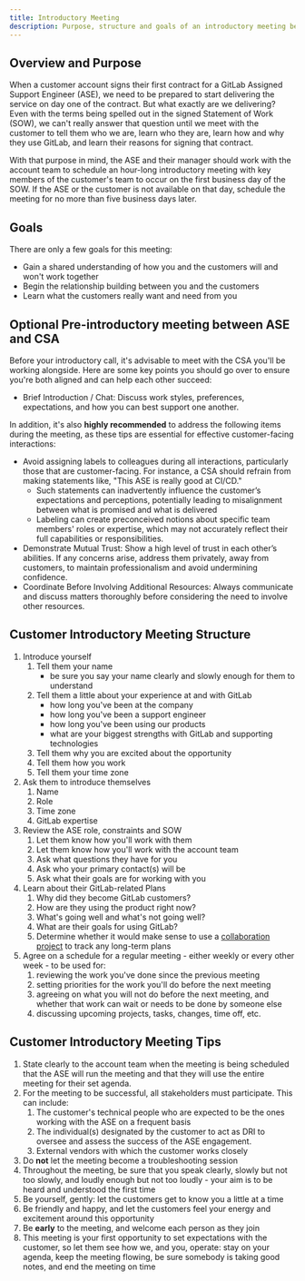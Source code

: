 ```yaml
---
title: Introductory Meeting
description: Purpose, structure and goals of an introductory meeting between an ASE and their new account, and tips for how to make the meeting successful
---
```


## Overview and Purpose

When a customer account signs their first contract for a GitLab Assigned
Support Engineer (ASE), we need to be prepared to start delivering the service
on day one of the contract. But what exactly are we delivering? Even with the
terms being spelled out in the signed Statement of Work (SOW), we can't really
answer that question until we meet with the customer to tell them who we are,
learn who they are, learn how and why they use GitLab, and learn their reasons
for signing that contract.

With that purpose in mind, the ASE and their manager should work with the
account team to schedule an hour-long introductory meeting with key members of
the customer's team to occur on the first business day of the SOW. If the ASE or
the customer is not available on that day, schedule the meeting for no more
than five business days later.

## Goals

There are only a few goals for this meeting:

- Gain a shared understanding of how you and the customers will and won't work
  together
- Begin the relationship building between you and the customers
- Learn what the customers really want and need from you

## **Optional** Pre-introductory meeting between ASE and CSA

Before your introductory call, it's advisable to meet with the CSA you'll
be working alongside. Here are some key points you should go over to ensure
you're both aligned and can help each other succeed:

- Brief Introduction / Chat: Discuss work styles, preferences, expectations,
and how you can best support one another.

In addition, it's also **highly recommended** to address the following items
during the meeting, as these tips are essential for effective customer-facing
interactions:

- Avoid assigning labels to colleagues during all interactions, particularly
those that are customer-facing. For instance, a CSA should refrain from
making statements like, "This ASE is really good at CI/CD."
  - Such statements can inadvertently influence the customer’s expectations
and perceptions, potentially leading to misalignment between what is promised
and what is delivered
  - Labeling can create preconceived notions about specific team members'
roles or expertise, which may not accurately reflect their full
capabilities or responsibilities.
- Demonstrate Mutual Trust: Show a high level of trust in each other’s
abilities. If any concerns arise, address them privately, away from customers,
to maintain professionalism and avoid undermining confidence.
- Coordinate Before Involving Additional Resources: Always communicate and
discuss matters thoroughly before considering the need to involve other
resources.

## Customer Introductory Meeting Structure

1. Introduce yourself
   1. Tell them your name
      - be sure you say your name clearly and slowly enough for them to
        understand
   1. Tell them a little about your experience at and with GitLab
      - how long you've been at the company
      - how long you've been a support engineer
      - how long you've been using our products
      - what are your biggest strengths with GitLab and supporting technologies
   1. Tell them why you are excited about the opportunity
   1. Tell them how you work
   1. Tell them your time zone
1. Ask them to introduce themselves
   1. Name
   1. Role
   1. Time zone
   1. GitLab expertise
1. Review the ASE role, constraints and SOW
   1. Let them know how you'll work with them
   1. Let them know how you'll work with the account team
   1. Ask what questions they have for you
   1. Ask who your primary contact(s) will be
   1. Ask what their goals are for working with you
1. Learn about their GitLab-related Plans
   1. Why did they become GitLab customers?
   1. How are they using the product right now?
   1. What's going well and what's not going well?
   1. What are their goals for using GitLab?
   1. Determine whether it would make sense to use a
     [collaboration project](../../../../customer-success/csm/customer-collaboration-project.html)
     to track any long-term plans
1. Agree on a schedule for a regular meeting - either weekly or every other week -
   to be used for:
   1. reviewing the work you've done since the previous meeting
   1. setting priorities for the work you'll do before the next meeting
   1. agreeing on what you will not do before the next meeting, and whether
      that work can wait or needs to be done by someone else
   1. discussing upcoming projects, tasks, changes, time off, etc.

## Customer Introductory Meeting Tips

1. State clearly to the account team when the meeting is being scheduled that
   the ASE will run the meeting and that they will use the entire meeting for
   their set agenda.
1. For the meeting to be successful, all stakeholders must participate. This
   can include:
   1. The customer's technical people who are expected to be the ones working
      with the ASE on a frequent basis
   1. The individual(s) designated by the customer to act as DRI to oversee and assess the
      success of the ASE engagement.
   1. External vendors with which the customer works closely
1. Do **not** let the meeting become a troubleshooting session
1. Throughout the meeting, be sure that you speak clearly, slowly but not too
   slowly, and loudly enough but not too loudly - your aim is to be heard and
   understood the first time
1. Be yourself, gently: let the customers get to know you a little at a time
1. Be friendly and happy, and let the customers feel your energy and
   excitement around this opportunity
1. Be **early** to the meeting, and welcome each person as they join
1. This meeting is your first opportunity to set expectations with the customer,
   so let them see how we, and you, operate: stay on your agenda, keep the meeting
   flowing, be sure somebody is taking good notes, and end the meeting on time
